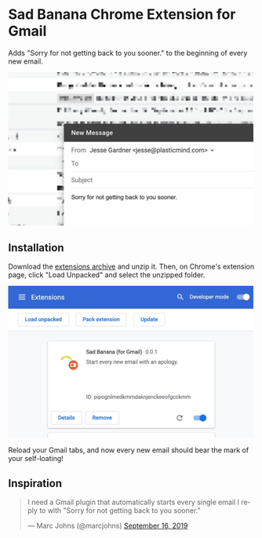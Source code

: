 # Sad Banana Chrome Extension for Gmail

Adds "Sorry for not getting back to you sooner." to the beginning of every new email.

<img src="screenshot.jpg" alt="Sad Banana Screenshot" width="500">

## Installation

Download the <a href="">extensions archive</a> and unzip it. Then, on Chrome's extension page, click "Load Unpacked" and select the unzipped folder.

<img src="screenshot-2.jpg" alt="How to load the extension." width="500">

Reload your Gmail tabs, and now every new email should bear the mark of your self-loating!

## Inspiration

<blockquote class="twitter-tweet"><p lang="en" dir="ltr">I need a Gmail plugin that automatically starts every single email I reply to with &quot;Sorry for not getting back to you sooner.&quot;</p>&mdash; Marc Johns (@marcjohns) <a href="https://twitter.com/marcjohns/status/1173434159793967104?ref_src=twsrc%5Etfw">September 16, 2019</a></blockquote>